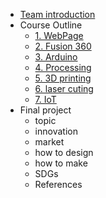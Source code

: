 * [Team introduction](FilesList/intro.md)
* Course Outline
  * [1. WebPage](FilesList/webpage.md)
  * [2. Fusion 360](FilesList/fusion.md)
  * [3. Arduino](FilesList/arduino.md)
  * [4. Processing](FilesList/process.md)
  * [5. 3D printing](FilesList/3Dprint.md)
  * [6. laser cuting](FilesList/laser.md)
  * [7. IoT](FilesList/iot.md)
* Final project
  * topic
  * innovation
  * market
  * how to design 
  * how to make
  * SDGs
  * References
